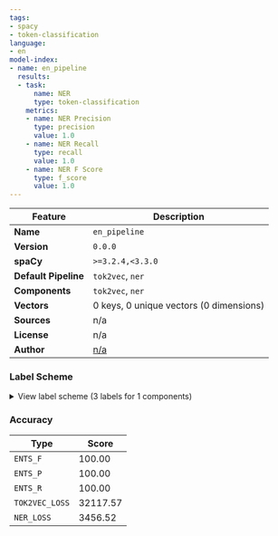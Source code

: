```yaml
---
tags:
- spacy
- token-classification
language:
- en
model-index:
- name: en_pipeline
  results:
  - task:
      name: NER
      type: token-classification
    metrics:
    - name: NER Precision
      type: precision
      value: 1.0
    - name: NER Recall
      type: recall
      value: 1.0
    - name: NER F Score
      type: f_score
      value: 1.0
---
```

| Feature | Description |
| --- | --- |
| **Name** | `en_pipeline` |
| **Version** | `0.0.0` |
| **spaCy** | `>=3.2.4,<3.3.0` |
| **Default Pipeline** | `tok2vec`, `ner` |
| **Components** | `tok2vec`, `ner` |
| **Vectors** | 0 keys, 0 unique vectors (0 dimensions) |
| **Sources** | n/a |
| **License** | n/a |
| **Author** | [n/a]() |

### Label Scheme

<details>

<summary>View label scheme (3 labels for 1 components)</summary>

| Component | Labels |
| --- | --- |
| **`ner`** | `FOOD`, `QTY`, `UNIT` |

</details>

### Accuracy

| Type | Score |
| --- | --- |
| `ENTS_F` | 100.00 |
| `ENTS_P` | 100.00 |
| `ENTS_R` | 100.00 |
| `TOK2VEC_LOSS` | 32117.57 |
| `NER_LOSS` | 3456.52 |